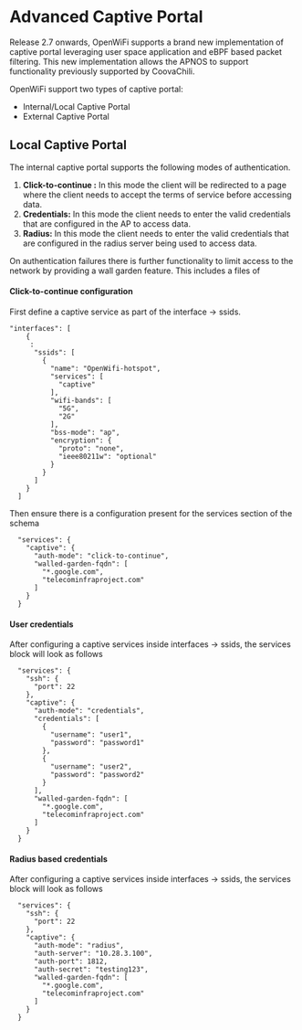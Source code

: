 # Advanced Captive Portal

Release 2.7 onwards, OpenWiFi supports a brand new implementation of captive portal leveraging user space application and eBPF based packet filtering. This new implementation allows the APNOS to support functionality previously supported by CoovaChili.

OpenWiFi support two types of captive portal:

* Internal/Local Captive Portal
* External Captive Portal

## Local Captive Portal

The internal captive portal supports the following modes of authentication.

1. **Click-to-continue :** In this mode the client will be redirected to a page where the client needs to accept the terms of service before accessing data.
2. **Credentials:** In this mode the client needs to enter the valid credentials that are configured in the AP to access data.
3. **Radius:** In this mode the client needs to enter the valid credentials that are configured in the radius server being used to access data.

On authentication failures there is further functionality to limit access to the network by providing a wall garden feature. This includes a files of

#### Click-to-continue configuration

First define a captive service as part of the interface -> ssids.

```
"interfaces": [
    {
     :
      "ssids": [
        {
          "name": "OpenWifi-hotspot",
          "services": [
            "captive"
          ],
          "wifi-bands": [
            "5G",
            "2G"
          ],
          "bss-mode": "ap",
          "encryption": {
            "proto": "none",
            "ieee80211w": "optional"
          }
        }
      ]
    }
  ]
```

Then ensure there is a configuration present for the services section of the schema

```
  "services": {
    "captive": {
      "auth-mode": "click-to-continue",
      "walled-garden-fqdn": [
        "*.google.com",
        "telecominfraproject.com"
      ]
    }
  }
```

#### User credentials

After configuring a captive services inside interfaces -> ssids, the services block will look as follows

```
  "services": {
    "ssh": {
      "port": 22
    },
    "captive": {
      "auth-mode": "credentials",
      "credentials": [
        {
          "username": "user1",
          "password": "password1"
        },
        {
          "username": "user2",
          "password": "password2"
        }
      ],
      "walled-garden-fqdn": [
        "*.google.com",
        "telecominfraproject.com"
      ]
    }
  }

```

#### Radius based credentials

After configuring a captive services inside interfaces -> ssids, the services block will look as follows

```
  "services": {
    "ssh": {
      "port": 22
    },
    "captive": {
      "auth-mode": "radius",
      "auth-server": "10.28.3.100",
      "auth-port": 1812,
      "auth-secret": "testing123",
      "walled-garden-fqdn": [
        "*.google.com",
        "telecominfraproject.com"
      ]
    }
  }
```
